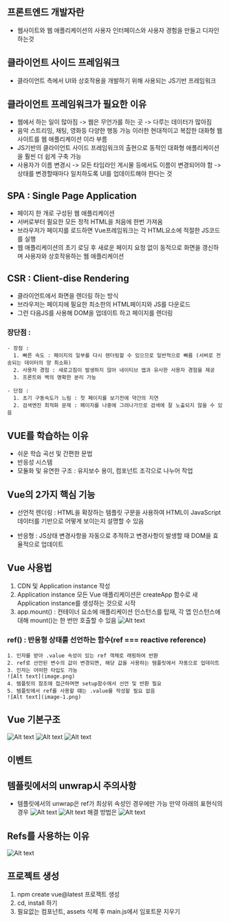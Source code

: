 ## 프론트엔드 개발자란
  - 웹사이트와 웹 애플리케이션의 사용자 인터페이스와 사용자 경험을 만들고 디자인 하는것

## 클라이언트 사이드 프레임워크
  - 클라이언트 측에서 UI와 상호작용을 개발하기 위해 사용되는 JS기반 프레임워크

## 클라이언트 프레임워크가 필요한 이유
  - 웹에서 하는 일이 많아짐 -> 웹은 무언가를 하는 곳 -> 다루는 데이터가 많아짐
  - 음악 스트리밍, 채팅, 영화등 다양한 행동 가능 이러한 현대적이고 복잡한 대화형 웹 사이트를 웹 애플리케이션 이라 부름
  - JS기반의 클라이언트 사이드 프레임워크의 출현으로 동적인 대화형 애플리케이션을 훨씬 더 쉽게 구축 가능
  - 사용자가 이름 변경시 -> 모든 타임라인 게시물 등에서도 이름이 변경되어야 함 -> 상태를 변경할때마다 일치하도록 UI를 업데이트해야 한다는 것

## SPA : Single Page Application
  - 페이지 한 개로 구성된 웹 애플리케이션
  - 서버로부터 필요한 모든 정적 HTML을 처음에 한번 가져옴
  - 브라우저가 페이지를 로드하면 Vue프레임워크는 각 HTML요소에 적절한 JS코드를 실행
  - 웹 애플리케이션의 초기 로딩 후 새로운 페이지 요청 없이 동적으로 화면을 갱신하며 사용자와 상호작용하는 웹 애플리케이션

## CSR : Client-dise Rendering
  - 클라이언트에서 화면을 렌더링 하는 방식
  - 브라우저는 페이지에 필요한 최소한의 HTML페이지와 JS를 다운로드
  - 그런 다음JS를 사용해 DOM을 업데이트 하고 페이지를 렌더링
  ### 장단점 :
    - 장점 :
      1. 빠른 속도 : 페이지의 일부를 다시 렌더링할 수 있으므로 일반적으로 빠름 (서버로 전송되는 데이터의 양 최소화)
      2. 사용자 경험 : 새로고침이 발생하지 않아 네이티브 앱과 유사한 사용자 경험을 제공
      3. 프론트와 백의 명확한 분리 가능
    
    - 단점 :
      1. 초기 구동속도가 느림 : 첫 페이지를 보기전에 약간의 지연
      2. 검색엔진 최적화 문제 : 페이지를 나중에 그려나가므로 검색에 잘 노출되지 않을 수 있음

## VUE를 학습하는 이유
  - 쉬운 학습 곡선 및 간편한 문법
  - 반응성 시스템
  - 모듈화 및 유연한 구조 : 유지보수 용이, 컴포넌트 조각으로 나누어 작업

## Vue의 2가지 핵심 기능
  - 선언적 렌더링 : HTML을 확장하는 템플릿 구문을 사용하여 HTML이 JavaScript데이터를 기반으로 어떻게 보이는지 설명할 수 있음

  - 반응형 : JS상태 변경사항을 자동으로 추적하고 변경사항이 발생할 때 DOM을 효율적으로 업데이트


## Vue 사용법
  1. CDN 및 Application instance 작성
  2. Application instance 모든 Vue 애플리케이션은 createApp 함수로 새 Application instance를 생성하는 것으로 시작
  3. app.mount() : 컨테이너 요소에 애플리케이션 인스턴스를 탑재, 각 앱 인스턴스에 대해 mount()는 한 번만 호출할 수 있음
  ![Alt text](image-5.png)

  ### ref() : 반응형 상태를 선언하는 함수(ref === reactive reference)
    1. 인자를 받아 .value 속성이 있는 ref 객체로 래핑하여 반환
    2. ref로 선언된 변수의 값이 변경되면, 해당 값을 사용하는 템플릿에서 자동으로 업데이트
    3. 인자는 어떠한 타입도 가능
    ![Alt text](image.png)
    4. 템플릿의 참조에 접근하며면 setup함수에서 선언 및 반환 필요
    5. 템플릿에서 ref를 사용할 떄는 .value를 작성할 필요 없음
    ![Alt text](image-1.png)

## Vue 기본구조
  ![Alt text](image-2.png)
  ![Alt text](image-3.png)
  ![Alt text](image-4.png)

## 이벤트

## 템플릿에서의 unwrap시 주의사항
  - 템플릿에서의 unwrap은 ref가 최상위 속성인 경우에만 가능
  만약 아래의 표현식의 경우
  ![Alt text](image-6.png)
  ![Alt text](image-7.png)
  해결 방법은
  ![Alt text](image-8.png)

## Refs를 사용하는 이유
  ![Alt text](image-9.png)

## 프로젝트 생성
  1. npm create vue@latest 프로젝트 생성
  2. cd, install 하기
  3. 필요없는 컴포넌트, assets 삭제 후 main.js에서 임포트문 지우기